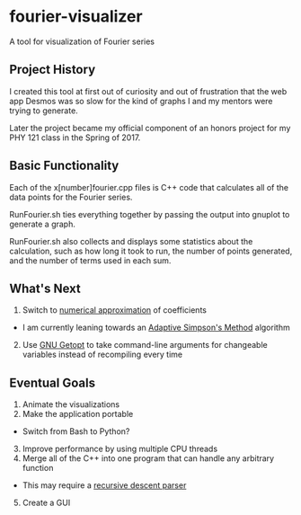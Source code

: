 # fourier-visualizer
A tool for visualization of Fourier series

## Project History
I created this tool at first out of curiosity and out of frustration that the web app
Desmos was so slow for the kind of graphs I and my mentors were trying to generate.

Later the project became my official component of an honors project for my PHY 121
class in the Spring of 2017.

## Basic Functionality
Each of the x[number]fourier.cpp files is C++ code that calculates all of the data
points for the Fourier series.

RunFourier.sh ties everything together by passing the output into gnuplot to generate a graph.

RunFourier.sh also collects and displays some statistics about the calculation, such
as how long it took to run, the number of points generated, and the number of terms
used in each sum.

## What's Next
1. Switch to [numerical approximation](https://en.wikipedia.org/wiki/Numerical_integration) of coefficients
  * I am currently leaning towards an [Adaptive Simpson's Method](https://en.wikipedia.org/wiki/Adaptive_Simpson's_method) algorithm
2. Use [GNU Getopt](https://www.gnu.org/software/libc/manual/html_node/Getopt.html) to take command-line arguments for changeable variables instead of recompiling every time

## Eventual Goals
1. Animate the visualizations
2. Make the application portable
 * Switch from Bash to Python?
3. Improve performance by using multiple CPU threads
4. Merge all of the C++ into one program that can handle any arbitrary function
 * This may require a [recursive descent parser](https://en.wikipedia.org/wiki/Recursive_descent_parser)
5. Create a GUI

